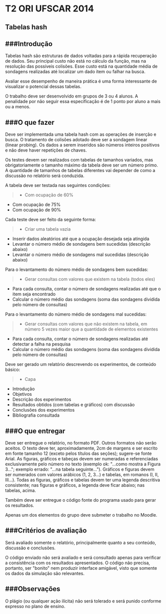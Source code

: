 T2 ORI UFSCAR 2014
==================
Tabelas hash
------------
###Introdução
-----------
Tabelas hash são estruturas de dados voltadas para a rápida recuperação de dados. Seu principal custo não está no cálculo da função, mas na resolução das possíveis colisões. Esse custo está na quantidade média de sondagens realizadas até localizar um dado item ou falhar na busca.

Avaliar esse desempenho de maneira prática é uma forma interessante de visualizar o potencial dessas tabelas.

O trabalho deve ser desenvolvido em grupos de 3 ou 4 alunos. A penalidade por não seguir essa especificação é de 1 ponto por aluno a mais ou a menos.

###O que fazer
------------
Deve ser implementada uma tabela hash com as operações de inserção e busca. O tratamento de colisões adotado deve ser a sondagem linear (linear probing). Os dados a serem inseridos são números inteiros positivos e não deve haver repetições de chaves.

Os testes devem ser realizados com tabelas de tamanhos variados, mas obrigatoriamente o tamanho máximo da tabela deve ser um número primo. A quantidade de tamanhos de tabelas diferentes vai depender de como a discussão no relatório será conduzida.

A tabela deve ser testada nas seguintes condições:
> * Com ocupação de 60%
* Com ocupação de 75%
* Com ocupação de 90%

Cada teste deve ser feito da seguinte forma:
> * Criar uma tabela vazia
* Inserir dados aleatórios até que a ocupação desejada seja atingida
* Levantar o número médio de sondagens bem sucedidas (descrição abaixo)
* Levantar o número médio de sondagens mal sucedidas (descrição abaixo)

Para o levantamento do número médio de sondagens bem sucedidas:
> * Gerar consultas com valores que existem na tabela (todos eles)
* Para cada consulta, contar o número de sondagens realizadas até que o item seja encontrado
* Calcular o número médio das sondagens (soma das sondagens dividida pelo número de consultas)

Para o levantamento do número médio de sondagens mal sucedidas:
> * Gerar consultas com valores que não existem na tabela, em número 5 vezes maior que a quantidade de elementos existentes
* Para cada consulta, contar o número de sondagens realizadas até detectar  a falha na pesquisa
* Calcular o número médio das sondagens (soma das sondagens dividida pelo número de consultas)

Deve ser gerado um relatório descrevendo os experimentos, de conteúdo básico:
> * Capa
* Introdução
* Objetivos
* Descrição dos experimentos
* Resultados obtidos (com tabelas e gráficos) com discussão
* Conclusões dos experimentos
* Bibliografia consultada

###O que entregar
-----------------
Deve ser entregue o relatório, no formato PDF. Outros formatos não serão aceitos. O texto deve ter, aproximadamente, 2cm de margens e ser escrito em fonte tamanho 12 (exceto pelos títulos das seções); sugere-se fonte Arial. As figuras, gráficos e tabeças devem ser numeradas e referenciadas exclusivamente pelo número no texto (exemplo ok: "...como mostra a Figura 3..."; exemplo errado: "...na tabela seguinte..."). Gráficos e figuras devem ser numerados com valores arábicos (1, 2, 3...) e tabelas, em romanos (I, II, III...). Todas as figuras, gráficos e tabelas devem ter uma legenda descritiva consistente; nas figuras e gráficos, a legenda deve ficar abaixo; nas tabelas, acima.

Também deve ser entregue o código fonte do programa usado para gerar os resultados.

Apenas um dos elementos do grupo deve submeter o trabalho no Moodle.

###Critérios de avaliação
-------------------------
Será avaliado somente o relatório, principalmente quanto a seu conteúdo, discussão e conclusões.

O código enviado não será avaliado e será consultado apenas para verificar a consistência com os resultados apresentados. O código não precisa, portanto, ser "bonito" nem produzir interface amigável, visto que somente os dados da simulação são relevantes.

###Observações
--------------
O plágio (ou qualquer ação ilícita) não será tolerado e será punido conforme expresso no plano de ensino.
